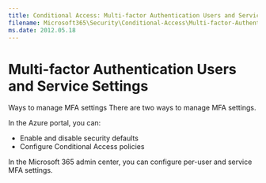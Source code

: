 ```yaml
---
title: Conditional Access: Multi-factor Authentication Users and Service Settings
filename: Microsoft365\Security\Conditional-Access\Multi-factor-Authentication-Users-and-Service-Settings.md
ms.date: 2012.05.18
---
```


# Multi-factor Authentication Users and Service Settings




Ways to manage MFA settings
There are two ways to manage MFA settings.

In the Azure portal, you can:

- Enable and disable security defaults
- Configure Conditional Access policies

In the Microsoft 365 admin center, you can configure per-user and service MFA settings.